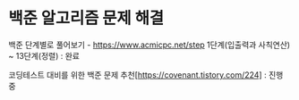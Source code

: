 # 백준 알고리즘 문제 해결  

백준 단계별로 풀어보기 - https://www.acmicpc.net/step
1단계(입출력과 사칙연산) ~ 13단계(정렬) : 완료

코딩테스트 대비를 위한 백준 문제 추천[https://covenant.tistory.com/224]
: 진행 중
